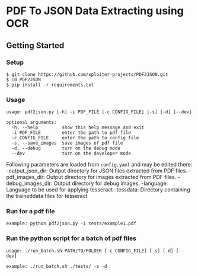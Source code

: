 # PDF To JSON Data Extracting using OCR

## Getting Started

### Setup
```
$ git clone https://github.com/xploiter-projects/PDF2JSON.git
$ cd PDF2JSON
$ pip install -r requirements.txt
```

### Usage
```
usage: pdf2json.py [-h] -i PDF_FILE [-c CONFIG_FILE] [-s] [-d] [--dev]

optional arguments:
  -h, --help         show this help message and exit
  -i PDF_FILE        enter the path to pdf file
  -c CONFIG_FILE     enter the path to config file
  -s, --save_images  save images of pdf file
  -d, --debug        turn on the debug mode
  --dev              turn on the developer mode

```

Following parameters are loaded from ```config.yaml``` and may be edited there:
  -output_json_dir:	Output directory for JSON files extracted from PDF files.
  -pdf_images_dir:	Output directory for images extracted from PDF files.
  -debug_images_dir:	Output directory for debug images. 
  -language:		Language to be used for applying tesseract
  -tessdata:		Directory containing the traineddata files for tesseract

### Run for a pdf file

```example: python pdf2json.py -i tests/example1.pdf```

### Run the python script for a batch of pdf files

```
usage: ./run_batch.sh PATH/TO/FOLDER [-c CONFIG_FILE] [-s] [-d] [--dev]
```
```
example: ./run_batch.sh ./tests/ -s -d
```
